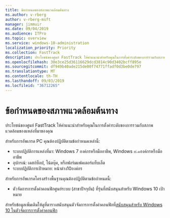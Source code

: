 ```yaml
---
title: ข้อกำหนดของสภาพแวดล้อมต้นทาง
ms.author: v-rberg
author: v-rberg-msft
manager: jimmuir
ms.date: 09/04/2019
ms.audience: ITPro
ms.topic: overview
ms.service: windows-10-administration
localization_priority: Priority
ms.collection: FastTrack
description: ประโยชน์ของศูนย์ FastTrack ให้คำแนะนำสำหรับคุณในการตั้งค่าระดับของการรวมกับสภาพแวดล้อมของแหล่งที่มาของคุณสำหรับการปรับใช้ Windows 10
ms.openlocfilehash: 30e3ce25d36116629dcd3814c90d3402bcff895e
ms.sourcegitcommit: df949b40ade215de00f74771ffadf0d3be0de797
ms.translationtype: MT
ms.contentlocale: th-TH
ms.lasthandoff: 09/03/2019
ms.locfileid: "36712265"
---
```

# <a name="source-environment-expectations"></a>ข้อกำหนดของสภาพแวดล้อมต้นทาง

ประโยชน์ของศูนย์ FastTrack ให้คำแนะนำสำหรับคุณในการตั้งค่าระดับของการรวมกับสภาพแวดล้อมของแหล่งที่มาของคุณ
  
สำหรับการอัพเกรด PC คุณต้องปฏิบัติตามข้อกำหนดเหล่านี้:

- ระบบปฏิบัติการแหล่งที่มา: Windows 7 องค์กรหรือมืออาชีพ, Windows ๘.๑องค์กรหรือมืออาชีพ
- อุปกรณ์: เดสก์ท็อป, โน้ตบุ๊ค, หรือฟอร์มแฟคเตอร์แท็บเล็ต
- ระบบปฏิบัติการเป้าหมาย: หน้าต่าง10องค์กร

สำหรับการอัพเกรดโครงสร้างพื้นฐานคุณต้องปฏิบัติตามข้อกำหนดนี้:   

- ตัวจัดการการตั้งค่าคอนฟิกศูนย์ระบบ (สาขาปัจจุบัน) ที่รุ่นที่สนับสนุนสำหรับ Windows 10 เป้าหมาย

สำหรับข้อมูลเพิ่มเติมให้ดูที่ตารางสนับสนุนตัวจัดการการตั้งค่าคอนฟิกที่[สนับสนุนสำหรับ Windows 10 ในตัวจัดการการตั้งค่าคอนฟิก](https://docs.microsoft.com/sccm/core/plan-design/configs/support-for-windows-10)
  

 